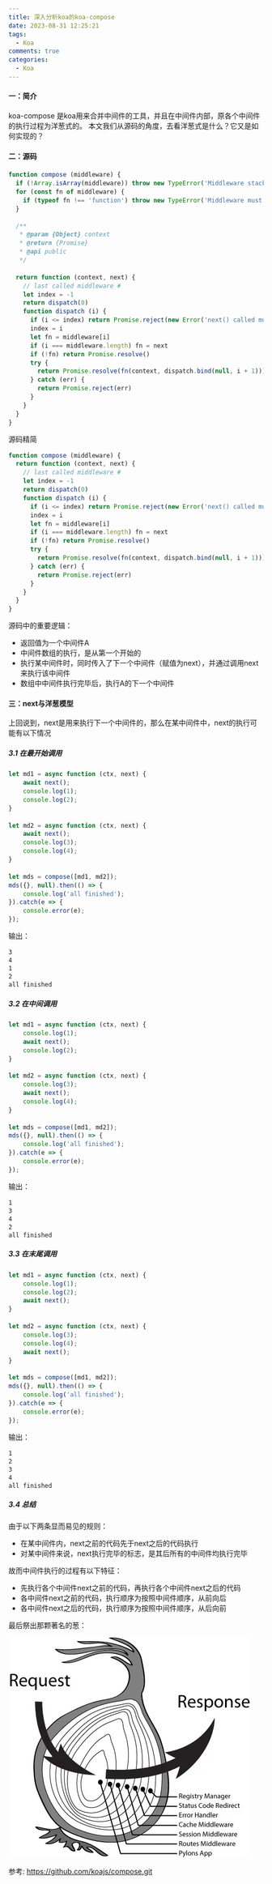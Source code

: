 ```yaml
---
title: 深入分析koa的koa-compose
date: 2023-08-31 12:25:21
tags:
  - Koa
comments: true
categories: 
  - Koa
---
```

#### 一：简介
koa-compose 是koa用来合并中间件的工具，并且在中间件内部，原各个中间件的执行过程为洋葱式的。
本文我们从源码的角度，去看洋葱式是什么？它又是如何实现的？

#### 二：源码
```javascript
function compose (middleware) {
  if (!Array.isArray(middleware)) throw new TypeError('Middleware stack must be an array!')
  for (const fn of middleware) {
    if (typeof fn !== 'function') throw new TypeError('Middleware must be composed of functions!')
  }

  /**
   * @param {Object} context
   * @return {Promise}
   * @api public
   */

  return function (context, next) {
    // last called middleware #
    let index = -1
    return dispatch(0)
    function dispatch (i) {
      if (i <= index) return Promise.reject(new Error('next() called multiple times'))
      index = i
      let fn = middleware[i]
      if (i === middleware.length) fn = next
      if (!fn) return Promise.resolve()
      try {
        return Promise.resolve(fn(context, dispatch.bind(null, i + 1)));
      } catch (err) {
        return Promise.reject(err)
      }
    }
  }
}
```
源码精简
```javascript
function compose (middleware) {
  return function (context, next) {
    // last called middleware #
    let index = -1
    return dispatch(0)
    function dispatch (i) {
      if (i <= index) return Promise.reject(new Error('next() called multiple times'))
      index = i
      let fn = middleware[i]
      if (i === middleware.length) fn = next
      if (!fn) return Promise.resolve()
      try {
        return Promise.resolve(fn(context, dispatch.bind(null, i + 1)));
      } catch (err) {
        return Promise.reject(err)
      }
    }
  }
}
```
源码中的重要逻辑：
* 返回值为一个中间件A
* 中间件数组的执行，是从第一个开始的
* 执行某中间件时，同时传入了下一个中间件（赋值为next），并通过调用next来执行该中间件
* 数组中中间件执行完毕后，执行A的下一个中间件

#### 三：next与洋葱模型
上回说到，next是用来执行下一个中间件的，那么在某中间件中，next的执行可能有以下情况

##### 3.1 在最开始调用
```javascript
let md1 = async function (ctx, next) {
    await next();
    console.log(1);
    console.log(2);
}

let md2 = async function (ctx, next) {
    await next();
    console.log(3);
    console.log(4);
}

let mds = compose([md1, md2]);
mds({}, null).then(() => {
    console.log('all finished');
}).catch(e => {
    console.error(e);
});
```
输出：
```
3
4
1
2
all finished
```

##### 3.2 在中间调用
```javascript
let md1 = async function (ctx, next) {
    console.log(1);
    await next();
    console.log(2);
}

let md2 = async function (ctx, next) {
    console.log(3);
    await next();
    console.log(4);
}

let mds = compose([md1, md2]);
mds({}, null).then(() => {
    console.log('all finished');
}).catch(e => {
    console.error(e);
});
```
输出：
```
1
3
4
2
all finished
```
##### 3.3 在末尾调用
```javascript
let md1 = async function (ctx, next) {
    console.log(1);
    console.log(2);
    await next();
}

let md2 = async function (ctx, next) {
    console.log(3);
    console.log(4);
    await next();
}

let mds = compose([md1, md2]);
mds({}, null).then(() => {
    console.log('all finished');
}).catch(e => {
    console.error(e);
});
```
输出：
```
1
2
3
4
all finished
```
##### 3.4 总结
由于以下两条显而易见的规则：
* 在某中间件内，next之前的代码先于next之后的代码执行
* 对某中间件来说，next执行完毕的标志，是其后所有的中间件均执行完毕

故而中间件执行的过程有以下特征：
* 先执行各个中间件next之前的代码，再执行各个中间件next之后的代码
* 各中间件next之前的代码，执行顺序为按照中间件顺序，从前向后
* 各中间件next之后的代码，执行顺序为按照中间件顺序，从后向前

最后祭出那颗著名的葱：

![洋葱模型](/pic/yangcong.jpg)


参考:
https://github.com/koajs/compose.git


